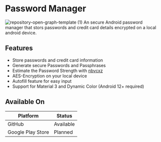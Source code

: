 # Password Manager
![repository-open-graph-template (1)](https://user-images.githubusercontent.com/42292083/216689148-2b5269a9-5cf5-401b-b34a-a4a24e8aa860.png)
An secure Android password manager that stors passwords and credit card details encrypted on a local android device.

## Features
+ Store passwords and credit card information
+ Generate secure Passwords and Passphrases
+ Estimate the Password Strength with [nbvcxz](https://github.com/GoSimpleLLC/nbvcxz)
+ AES-Encryption on your local device
+ Autofill feature for easy input
+ Support for Material 3 and Dynamic Color (Android 12+ required)

## Available On
|Platform|Status|
|--------|------|
|GitHub|Available|
|Google Play Store|Planned|
